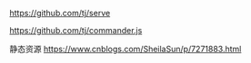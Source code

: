 https://github.com/tj/serve

https://github.com/tj/commander.js

静态资源
https://www.cnblogs.com/SheilaSun/p/7271883.html
